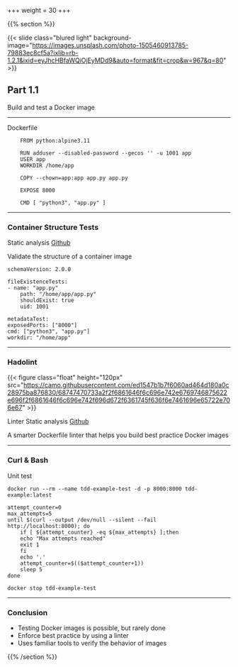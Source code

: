 +++
weight = 30
+++

{{% section %}}

{{< slide class="blured light" background-image="https://images.unsplash.com/photo-1505460913785-79883ec8cf5a?ixlib=rb-1.2.1&ixid=eyJhcHBfaWQiOjEyMDd9&auto=format&fit=crop&w=967&q=80"  >}}

## Part 1.1

Build and test a Docker image

---

Dockerfile

        FROM python:alpine3.11

        RUN adduser --disabled-password --gecos '' -u 1001 app
        USER app
        WORKDIR /home/app

        COPY --chown=app:app app.py app.py

        EXPOSE 8000

        CMD [ "python3", "app.py" ]

---

### Container Structure Tests

<span class="badge">Static analysis</span> <span class="badge">[Github](https://github.com/GoogleContainerTools/container-structure-test)</span>

Validate the structure of a container image

    schemaVersion: 2.0.0

    fileExistenceTests:
    - name: "app.py"
        path: "/home/app/app.py"
        shouldExist: true
        uid: 1001

    metadataTest:
    exposedPorts: ["8000"]
    cmd: ["python3", "app.py"]
    workdir: "/home/app"

---

### Hadolint

{{< figure  class="float" height="120px" src="https://camo.githubusercontent.com/ed1547b1b7f6060ad464d180a0c28975ba876830/68747470733a2f2f6861646f6c696e742e6769746875622e696f2f6861646f6c696e742f696d672f6361745f636f6e7461696e65722e706e67" >}}

<span class="badge">Linter</span> <span class="badge">Static analysis</span> <span class="badge">[Github](https://github.com/hadolint/hadolint)</span>

A smarter Dockerfile linter that helps you build best practice Docker images

---

### Curl & Bash

<span class="badge">Unit test</span>

    docker run --rm --name tdd-example-test -d -p 8000:8000 tdd-example:latest

    attempt_counter=0
    max_attempts=5
    until $(curl --output /dev/null --silent --fail http://localhost:8000); do
        if [ ${attempt_counter} -eq ${max_attempts} ];then
        echo "Max attempts reached"
        exit 1
        fi
        echo '.'
        attempt_counter=$(($attempt_counter+1))
        sleep 5
    done

    docker stop tdd-example-test

---

### Conclusion

- Testing Docker images is possible, but rarely done
- Enforce best practice by using a linter
- Uses familiar tools to verify the behavior of images

{{% /section %}}
